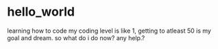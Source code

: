 # hello_world
learning how to code
my coding level is like 1, getting to atleast 50 is my goal and dream.
so what do i do now? any help.?
